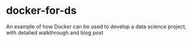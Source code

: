 # docker-for-ds
An example of how Docker can be used to develop a data science project, with detailed walkthrough and blog post
